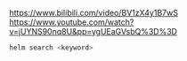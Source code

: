 https://www.bilibili.com/video/BV1zX4y1B7wS
https://www.youtube.com/watch?v=jUYNS90nq8U&pp=ygUEaGVsbQ%3D%3D

```bash
helm search <keyword>
```
